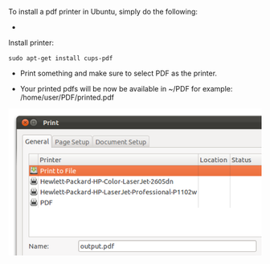 To install a pdf printer in Ubuntu, simply do the following:


* 
Install printer:
```
sudo apt-get install cups-pdf
```
* Print something and make sure to select PDF as the printer.

* Your printed pdfs will be now be available in ~/PDF
for example: /home/user/PDF/printed.pdf


<img alt="" src="/img/uploads/2011-11/install-pdf-printer.png" />